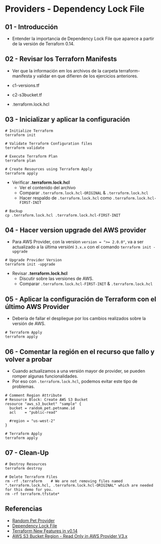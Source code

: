 # Providers - Dependency Lock File

## 01 - Introducción
- Entender la importancia de Dependency Lock File que aparece a partir de la versión de Terraforn 0.14.

## 02 - Revisar los Terraforn Manifests
- Ver que la información em los archivos de la carpeta terraform-manifesta y validar en que difieren de los ejercicios anteriores. 

- c1-versions.tf
- c2-s3bucket.tf
- .terraform.lock.hcl


## 03 - Inicializar y aplicar la configuración 
```t
# Initialize Terraform
terraform init

# Validate Terraform Configuration files
terraform validate

# Execute Terraform Plan
terraform plan

# Create Resources using Terraform Apply
terraform apply
```
- Verificar **.terraform.lock.hcl**
  - Ver el contenido del archivo
  - Comparar `.terraform.lock.hcl-ORIGINAL` & `.terraform.lock.hcl`
  - Hacer respaldo de `.terraform.lock.hcl` como `.terraform.lock.hcl-FIRST-INIT` 
```
# Backup
cp .terraform.lock.hcl .terraform.lock.hcl-FIRST-INIT
```

## 04 - Hacer version upgrade del AWS provider 
- Para AWS Provider, con la version `version = ">= 2.0.0"`, va a ser actualizado a la última versióni `3.x.x` con el comando `terraform init -upgrade` 
```t
# Upgrade Provider Version
terraform init -upgrade
```
- Revisar **.terraform.lock.hcl**
  - Discutir sobre las versiones de AWS.
  - Comparar `.terraform.lock.hcl-FIRST-INIT` & `.terraform.lock.hcl`

## 05 - Aplicar la configuración de Terraform con el último AWS Provider 
- Debería de fallar el despliegue por los cambios realizados sobre la versión de AWS.
```
# Terraform Apply
terraform apply
```

## 06 - Comentar la región en el recurso que fallo y volver a probar
- Cuando actualizamos a una versión mayor de provider, se pueden romper algunas funcionalidades.
- Por eso con `.terraform.lock.hcl`, podemos evitar este tipo de problemas.
```
# Comment Region Attribute
# Resource Block: Create AWS S3 Bucket
resource "aws_s3_bucket" "sample" {
  bucket = random_pet.petname.id
  acl    = "public-read"

  #region = "us-west-2"
}

# Terraform Apply
terraform apply
```

## 07 - Clean-Up
```
# Destroy Resources
terraform destroy

# Delete Terraform Files
rm -rf .terraform    # We are not removing files named ".terraform.lock.hcl, .terraform.lock.hcl-ORIGINAL" which are needed for this demo for you.
rm -rf terraform.tfstate*
```

## Referencias
- [Random Pet Provider](https://registry.terraform.io/providers/hashicorp/random/latest/docs/resources/pet)
- [Dependency Lock File](https://www.terraform.io/docs/configuration/dependency-lock.html)
- [Terraform New Features in v0.14](https://learn.hashicorp.com/tutorials/terraform/provider-versioning?in=terraform/0-14)
- [AWS S3 Bucket Region - Read Only in AWS Provider V3.x](https://registry.terraform.io/providers/hashicorp/aws/latest/docs/guides/version-3-upgrade#region-attribute-is-now-read-only)